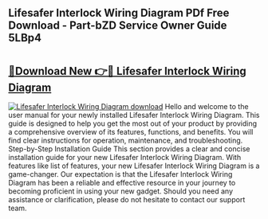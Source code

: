 ## Lifesafer Interlock Wiring Diagram PDf Free Download - Part-bZD Service Owner Guide 5LBp4

# <h2><a href="http://dfog1v.blite.top/?on=Lifesafer+Interlock+Wiring+Diagram">🔗Download New 👉🔴 Lifesafer Interlock Wiring Diagram</a></h2>

[![Lifesafer Interlock Wiring Diagram download](https://i.imgur.com/lujVjoI.png)](http://dfog1v.blite.top/?on=Lifesafer+Interlock+Wiring+Diagram)
Hello and welcome to the user manual for your newly installed Lifesafer Interlock Wiring Diagram. This guide is designed to help you get the most out of your product by providing a comprehensive overview of its features, functions, and benefits. You will find clear instructions for operation, maintenance, and troubleshooting. Step-by-Step Installation Guide This section provides a clear and concise installation guide for your new Lifesafer Interlock Wiring Diagram. With features like list of features, your new Lifesafer Interlock Wiring Diagram is a game-changer. Our expectation is that the Lifesafer Interlock Wiring Diagram has been a reliable and effective resource in your journey to becoming proficient in using your new gadget. Should you need any assistance or clarification, please do not hesitate to contact our support team.
